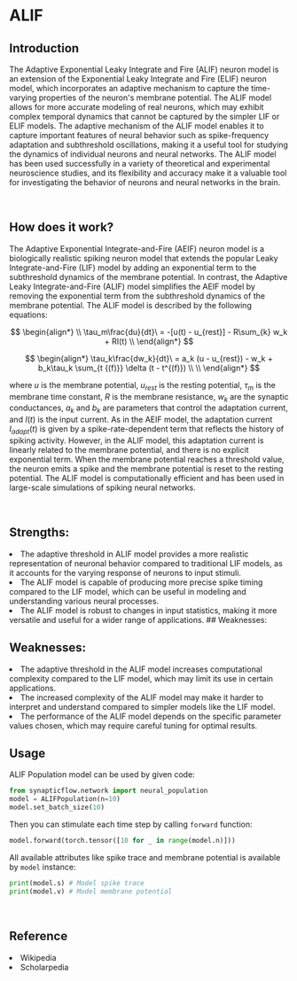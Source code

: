 <script src='https://cdnjs.cloudflare.com/ajax/libs/mathjax/2.7.4/MathJax.js?config=default'></script>

# ALIF

## Introduction
The Adaptive Exponential Leaky Integrate and Fire (ALIF) neuron model is an extension of the Exponential Leaky Integrate and Fire (ELIF) neuron model, which incorporates an adaptive mechanism to capture the time-varying properties of the neuron's membrane potential. The ALIF model allows for more accurate modeling of real neurons, which may exhibit complex temporal dynamics that cannot be captured by the simpler LIF or ELIF models. The adaptive mechanism of the ALIF model enables it to capture important features of neural behavior such as spike-frequency adaptation and subthreshold oscillations, making it a useful tool for studying the dynamics of individual neurons and neural networks. The ALIF model has been used successfully in a variety of theoretical and experimental neuroscience studies, and its flexibility and accuracy make it a valuable tool for investigating the behavior of neurons and neural networks in the brain.

<br>

## How does it work?
The Adaptive Exponential Integrate-and-Fire (AEIF) neuron model is a biologically realistic spiking neuron model that extends the popular Leaky Integrate-and-Fire (LIF) model by adding an exponential term to the subthreshold dynamics of the membrane potential. In contrast, the Adaptive Leaky Integrate-and-Fire (ALIF) model simplifies the AEIF model by removing the exponential term from the subthreshold dynamics of the membrane potential. The ALIF model is described by the following equations:

$$
\begin{align*}
\\
\tau_m\frac{du}{dt}\ =  -[u(t) - u_{rest}] - R\sum_{k} w_k + RI(t) \\
\end{align*}
$$

$$
\begin{align*}
\tau_k\frac{dw_k}{dt}\ = a_k (u - u_{rest}) - w_k + b_k\tau_k \sum_{t {(f)}} \delta (t - t^{(f)}) \\
\\
\end{align*}
$$

where $u$ is the membrane potential, $u_{rest}$ is the resting potential, $\tau_m$ is the membrane time constant, $R$ is the membrane resistance, $w_k$ are the synaptic conductances, $a_k$ and $b_k$ are parameters that control the adaptation current, and $I(t)$ is the input current. As in the AEIF model, the adaptation current $I_{adapt}(t)$ is given by a spike-rate-dependent term that reflects the history of spiking activity. However, in the ALIF model, this adaptation current is linearly related to the membrane potential, and there is no explicit exponential term. When the membrane potential reaches a threshold value, the neuron emits a spike and the membrane potential is reset to the resting potential. The ALIF model is computationally efficient and has been used in large-scale simulations of spiking neural networks.

<br>

## Strengths:
<li>The adaptive threshold in ALIF model provides a more realistic representation of neuronal behavior compared to traditional LIF models, as it accounts for the varying response of neurons to input stimuli.

<li>The ALIF model is capable of producing more precise spike timing compared to the LIF model, which can be useful in modeling and understanding various neural processes.

<li>The ALIF model is robust to changes in input statistics, making it more versatile and useful for a wider range of applications.
## Weaknesses:

<br>

## Weaknesses:
<li>The adaptive threshold in the ALIF model increases computational complexity compared to the LIF model, which may limit its use in certain applications.

<li>The increased complexity of the ALIF model may make it harder to interpret and understand compared to simpler models like the LIF model.

<li>The performance of the ALIF model depends on the specific parameter values chosen, which may require careful tuning for optimal results.

<br>

## Usage

 ALIF Population model can be used by given code:
 ```python
 from synapticflow.network import neural_population
 model = ALIFPopulation(n=10)
 model.set_batch_size(10)
 ```

 Then you can stimulate each time step by calling `forward` function:
 ```python
 model.forward(torch.tensor([10 for _ in range(model.n)]))
 ```

 All available attributes like spike trace and membrane potential is available by `model` instance:
 ```python
 print(model.s) # Model spike trace
 print(model.v) # Model membrane potential
 ```

<br>

## Reference
<li> Wikipedia
<li> Scholarpedia
